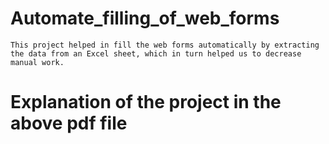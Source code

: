 # Automate_filling_of_web_forms
    This project helped in fill the web forms automatically by extracting the data from an Excel sheet, which in turn helped us to decrease manual work.
# Explanation of the project in the above pdf file
